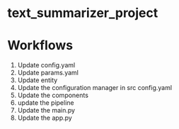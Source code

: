 # text_summarizer_project


# Workflows

1. Update config.yaml
2. Update params.yaml
3. Update entity
4. Update the configuration manager in src config.yaml
5. Update the components
6. update the pipeline
7. Update the main.py
8. Update the app.py

